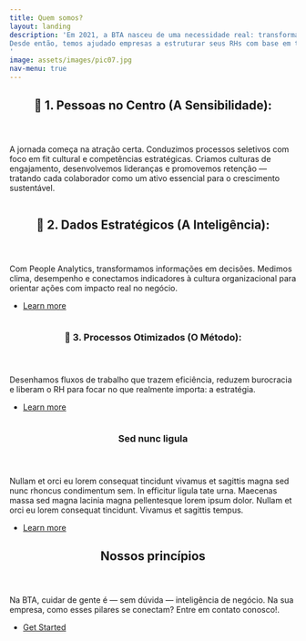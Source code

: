 ```yaml
---
title: Quem somos?
layout: landing
description: 'Em 2021, a BTA nasceu de uma necessidade real: transformar a gestão de pessoas em algo mais estratégico, inteligente e humano.
Desde então, temos ajudado empresas a estruturar seus RHs com base em três pilares que acreditamos serem inegociáveis: Pessoas, Dados e Processos.
'
image: assets/images/pic07.jpg
nav-menu: true
---
```


<!-- Main -->
<div id="main">

<!-- One -->
<section id="one">
	<div class="inner">
		<header class="major">
			<h2>📌 1. Pessoas no Centro (A Sensibilidade):</h2>
		</header>
		<p>A jornada começa na atração certa. Conduzimos processos seletivos com foco em fit cultural e competências estratégicas.
Criamos culturas de engajamento, desenvolvemos lideranças e promovemos retenção — tratando cada colaborador como um ativo essencial para o crescimento sustentável.
</p>
	</div>
</section>

<!-- Two -->
<section id="two" class="spotlights">
	<section>
		<a href="generic.html" class="image">
			<img src="{% link assets/images/pic08.jpg %}" alt="" data-position="center center" />
		</a>
		<div class="content">
			<div class="inner">
				<header class="major">
					<h2>📌 2. Dados Estratégicos (A Inteligência):</h2>
				</header>
				<p>Com People Analytics, transformamos informações em decisões. Medimos clima, desempenho e conectamos indicadores à cultura organizacional para orientar ações com impacto real no negócio.</p>
				<ul class="actions">
					<li><a href="generic.html" class="button">Learn more</a></li>
				</ul>
			</div>
		</div>
	</section>
	<section>
		<a href="generic.html" class="image">
			<img src="{% link assets/images/pic09.jpg %}" alt="" data-position="top center" />
		</a>
		<div class="content">
			<div class="inner">
				<header class="major">
					<h3>📌 3. Processos Otimizados (O Método):</h3>
				</header>
				<p>Desenhamos fluxos de trabalho que trazem eficiência, reduzem burocracia e liberam o RH para focar no que realmente importa: a estratégia.</p>
				<ul class="actions">
					<li><a href="generic.html" class="button">Learn more</a></li>
				</ul>
			</div>
		</div>
	</section>
	<section>
		<a href="generic.html" class="image">
			<img src="{% link assets/images/pic10.jpg %}" alt="" data-position="25% 25%" />
		</a>
		<div class="content">
			<div class="inner">
				<header class="major">
					<h3>Sed nunc ligula</h3>
				</header>
				<p>Nullam et orci eu lorem consequat tincidunt vivamus et sagittis magna sed nunc rhoncus condimentum sem. In efficitur ligula tate urna. Maecenas massa sed magna lacinia magna pellentesque lorem ipsum dolor. Nullam et orci eu lorem consequat tincidunt. Vivamus et sagittis tempus.</p>
				<ul class="actions">
					<li><a href="generic.html" class="button">Learn more</a></li>
				</ul>
			</div>
		</div>
	</section>
</section>

<!-- Three -->
<section id="three">
	<div class="inner">
		<header class="major">
			<h2>Nossos princípios</h2>
		</header>
		<p>Na BTA, cuidar de gente é — sem dúvida — inteligência de negócio.
		Na sua empresa, como esses pilares se conectam? Entre em contato conosco!. 
		</p>
		<ul class="actions">
			<li><a href="generic.html" class="button next">Get Started</a></li>
		</ul>
	</div>
</section>

</div>
